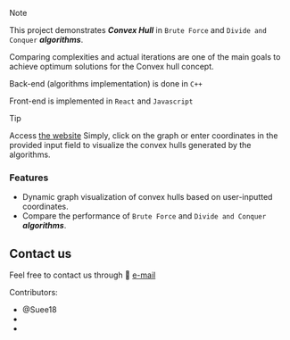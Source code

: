 > [!NOTE]
> This project demonstrates  **_Convex Hull_** in  `Brute Force` and  `Divide and Conquer`  **_algorithms_**.
> 
> Comparing complexities and actual iterations are one of the main goals to achieve optimum solutions for the Convex hull concept.
> 
> Back-end (algorithms implementation) is done in `C++`
> 
> Front-end is implemented in `React` and `Javascript`


> [!TIP]
> Access [the website](https://suee18.github.io/convexHull.github.io/)
>Simply, click on the graph or enter coordinates in the provided input field to visualize the convex hulls generated by the algorithms.
> ### **Features**
> - Dynamic graph visualization of convex hulls based on user-inputted coordinates.
> - Compare the performance of  `Brute Force` and  `Divide and Conquer`  **_algorithms_**.


## Contact us

Feel free to contact us through 📨 [e-mail](mailto:salmaaaSherif22@gmail.com)

Contributors: 
- @Suee18
-
-






